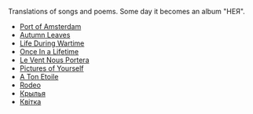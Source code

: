 Translations of songs and poems.
Some day it becomes an album "НЕЯ".

* [Port of Amsterdam](portofamsterdam.txt)
* [Autumn Leaves](autumnleaves.txt)
* [Life During Wartime](lifeduringwartime.txt)
* [Once In a Lifetime](onceinalifetime.txt)
* [Le Vent Nous Portera](leventnousportera.txt)
* [Pictures of Yourself](picturesofyourself.txt)
* [A Ton Etoile](atonetoile.txt)
* [Rodeo](rodeo.txt)
* [Крылья](wings.txt)
* [Квiтка](blossom.txt)
